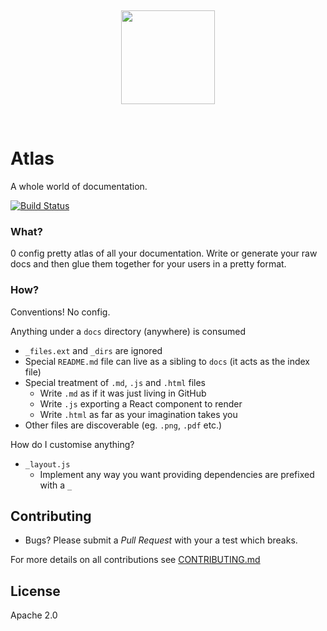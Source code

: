 <p>&nbsp;</p>
<p align="center">
<img src="http://i.imgur.com/BRdEVYW.png" width="150px" />
</p>
<p>&nbsp;</p>

Atlas
=====

A whole world of documentation.

[![Build Status](https://travis-ci.org/chrisui/atlas.svg?branch=master)](https://travis-ci.org/lystable/atlas)

### What?

0 config pretty atlas of all your documentation. Write or generate your raw docs and then glue them together for your users in a pretty format.

### How?

Conventions! No config.

Anything under a `docs` directory (anywhere) is consumed

- `_files.ext` and `_dirs` are ignored
- Special `README.md` file can live as a sibling to `docs` (it acts as the index file)
- Special treatment of `.md`, `.js` and `.html` files
  - Write `.md` as if it was just living in GitHub
  - Write `.js` exporting a React component to render
  - Write `.html` as far as your imagination takes you
- Other files are discoverable (eg. `.png`, `.pdf` etc.)

How do I customise anything?

- `_layout.js`
  - Implement any way you want providing dependencies are prefixed with a `_`

Contributing
------------

- Bugs? Please submit a *Pull Request* with your a test which breaks.

For more details on all contributions see [CONTRIBUTING.md](./CONTRIBUTING.md)

License
-------

Apache 2.0
